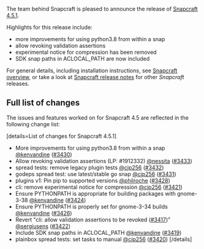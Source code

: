The team behind Snapcraft is pleased to announce the release of [Snapcraft 4.5.1](https://github.com/snapcore/snapcraft/releases/tag/4.5.1).

Highlights for this release include:

* more improvements for using python3.8 from within a snap
* allow revoking validation assertions
* experimental notice for compression has been removed
* SDK snap paths in ACLOCAL_PATH are now included

For general details, including installation instructions, see [Snapcraft overview](https://forum.snapcraft.io/t/snapcraft-overview/8940), or take a look at [Snapcraft release notes](https://forum.snapcraft.io/t/snapcraft-release-notes/10721) for other  *Snapcraft*  releases.

## Full list of changes

The issues and features worked on for Snapcraft 4.5 are reflected in the following change list:

[details=List of changes for Snapcraft 4.5.1]
</br>
-   More improvements for using python3.8 from within a snap [@kenvandine](https://github.com/kenvandine) ([#3430](https://github.com/snapcore/snapcraft/pull/3430))
-   Allow revoking validation assertions (LP: #1912332) [@nessita](https://github.com/nessita) ([#3433](https://github.com/snapcore/snapcraft/pull/3433))
-   spread tests: remove legacy plugin tests [@cjp256](https://github.com/cjp256) ([#3432](https://github.com/snapcore/snapcraft/pull/3432))
-   godeps spread test: use latest/stable go snap [@cjp256](https://github.com/cjp256) ([#3431](https://github.com/snapcore/snapcraft/pull/3431))
-   plugins v1: Pin pip to supported versions [@philroche](https://github.com/philroche) ([#3428](https://github.com/snapcore/snapcraft/pull/3428))
-   cli: remove experimental notice for compression [@cjp256](https://github.com/cjp256) ([#3421](https://github.com/snapcore/snapcraft/pull/3421))
-   Ensure PYTHONPATH is appropriate for building packages with gnome-3-38 [@kenvandine](https://github.com/kenvandine) ([#3424](https://github.com/snapcore/snapcraft/pull/3424))
-   Ensure PYTHONPATH is properly set for gnome-3-34 builds [@kenvandine](https://github.com/kenvandine) ([#3426](https://github.com/snapcore/snapcraft/pull/3426))
-   Revert "cli: allow validation assertions to be revoked ([#3417](https://github.com/snapcore/snapcraft/pull/3417))" [@sergiusens](https://github.com/sergiusens) ([#3422](https://github.com/snapcore/snapcraft/pull/3422))
-   Include SDK snap paths in ACLOCAL_PATH [@kenvandine](https://github.com/kenvandine) ([#3419](https://github.com/snapcore/snapcraft/pull/3419))
-   plainbox spread tests: set tasks to manual [@cjp256](https://github.com/cjp256) ([#3420](https://github.com/snapcore/snapcraft/pull/3420))
[/details]